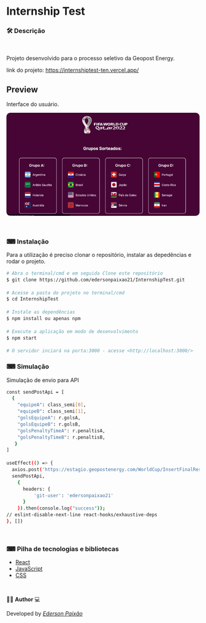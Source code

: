 <p align="center">
<h1>
Internship Test
</h1> 
</p>

### 🛠  Descrição

</br>

Projeto desenvolvido para o processo seletivo da Geopost Energy.

link do projeto: https://internshiptest-ten.vercel.app/

## Preview
Interface do usuário.
</br> 

<p align="center">
  <kbd>
 <img width="auto" style="border-radius: 10px" height="auto" 
 src="https://github.com/edersonpaixao21/InternshipTest/blob/master/public/imgs/Preview.gif" alt="Intro">
  </kbd>
  </br>
</p>

</br>

### ⌨ Instalação
Para a utilização é preciso clonar o repositório, instalar as depedências e rodar o projeto.

```bash
# Abra o terminal/cmd e em seguida Clone este repositório
$ git clone https://github.com/edersonpaixao21/InternshipTest.git

# Acesse a pasta do projeto no terminal/cmd
$ cd InternshipTest

# Instale as dependências
$ npm install ou apenas npm

# Execute a aplicação em modo de desenvolvimento
$ npm start

# O servidor inciará na porta:3000 - acesse <http://localhost:3000/>

```

### ⌨ Simulação
Simulação de envio para API

```bash
const sendPostApi = [
  {
    "equipeA": class_semi[0],
    "equipeB": class_semi[1],
    "golsEquipeA": r.golsA,
    "golsEquipeB": r.golsB,
    "golsPenaltyTimeA": r.penaltisA,
    "golsPenaltyTimeB": r.penaltisB,
   }
]

useEffect(() => {
  axios.post('https://estagio.geopostenergy.com/WorldCup/InsertFinalResult',
  sendPostApi,
    {
      headers: {
          'git-user': 'edersonpaixao21'
      }
    }).then(console.log("success"));
// eslint-disable-next-line react-hooks/exhaustive-deps
}, [])

```

</br>

### ⌨ Pilha de tecnologias e bibliotecas

-   [React](https://github.com/facebook/react)
-   [JavaScript](https://www.javascript.com/)
-   [CSS](https://purecss.io/)

</br>

👨‍💻 **Author** 💻

Developed by [_Ederson Paixão_](https://www.linkedin.com/in/ederson-paix%C3%A3o-a14051242/)
